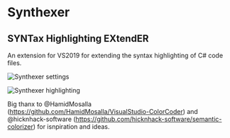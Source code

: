 # Synthexer

## SYNTax Highlighting EXtendER

An extension for VS2019 for extending the syntax highlighting of C# code files. 

![Synthexer settings](https://i.imgur.com/Z8JhpCd.png)

![Synthexer highlighting](https://i.imgur.com/lGW4wxS.png)

Big thanx to @HamidMosalla (https://github.com/HamidMosalla/VisualStudio-ColorCoder) and @hicknhack-software (https://github.com/hicknhack-software/semantic-colorizer) for isnpiration and ideas.
